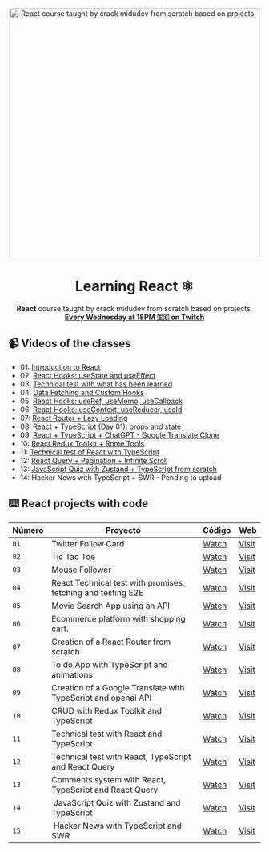 <div align="center">

<img alt="React course taught by crack midudev from scratch based on projects." src="https://user-images.githubusercontent.com/1561955/212888793-fd719e58-b0c2-4d03-9c55-38e3e79ebc17.png" width="500" />

# Learning React ⚛️

**React** course taught by crack midudev from scratch based on projects.
**[Every Wednesday at 18PM 🇪🇸 on Twitch](https://twitch.tv/midudev)**
</div>

## 📹 Videos of the classes

- 01: [Introduction to React](https://www.youtube.com/watch?v=7iobxzd_2wY)
- 02: [React Hooks: useState and useEffect](https://www.youtube.com/watch?v=qkzcjwnueLA&feature=youtu.be)
- 03: [Technical test with what has been learned](https://www.youtube.com/watch?v=XYpadB4VadY&feature=youtu.be)
- 04: [Data Fetching and Custom Hooks](https://youtu.be/x-LcbVw99o8)
- 05: [React Hooks: useRef, useMemo, useCallback](https://youtu.be/GOEiMwDJ3lc)
- 06: [React Hooks: useContext, useReducer, useId](https://www.youtube.com/watch?v=B9tDYAZZxcE)
- 07: [React Router + Lazy Loading](https://www.youtube.com/watch?v=K2NcGYajvY4)
- 08: [React + TypeScript (Day 01): props and state](https://www.youtube.com/watch?v=4lAYfsq-2TE)
- 09: [React + TypeScript + ChatGPT - Google Translate Clone](https://www.youtube.com/watch?v=kZhabulNCUc)
- 10: [React Redux Toolkit + Rome Tools](https://www.youtube.com/watch?v=bEEjuwujbbU)
- 11: [Technical test of React with TypeScript](https://www.youtube.com/watch?v=mNJOWXc83Y4)
- 12: [React Query + Pagination + Infinite Scroll](https://www.youtube.com/watch?v=WKfVjQUa6nE)
- 13: [JavaScript Quiz with Zustand + TypeScript from scratch](https://www.youtube.com/watch?v=p2wF2wRjcN0)
- 14: Hacker News with TypeScript + SWR - Pending to upload

## ⌨️ React projects with code

| Número | Proyecto | Código | Web |
| --- | --- | --- | --- |
| `01` | Twitter Follow Card | [Watch](projects/01-twitter-follow-card/) | [Visit](https://midu-react-01.surge.sh) |
| `02` | Tic Tac Toe | [Watch](projects/02-tic-tac-toe/) | [Visit](https://midu-react-02.surge.sh) |
| `03` | Mouse Follower | [Watch](projects/03-mouse-follower) | [Visit](https://midu-react-03.surge.sh) |
| `04` | React Technical test with promises, fetching and testing E2E | [Watch](projects/04-react-technical-test) | [Visit](https://midu-react-04.surge.sh) |
| `05` | Movie Search App using an API | [Watch](projects/05-react-movie-search) | [Visit](https://midu-react-05.surge.sh) |
| `06` | Ecommerce platform with shopping cart. | [Watch](projects/06-shopping-cart) | [Visit](https://midu-react-06.surge.sh) |
| `07` | Creation of a React Router from scratch | [Watch](projects/07-fraineralex-router) | [Visit](https://midu-react-07.surge.sh) |
| `08` | To do App with TypeScript and animations | [Watch](projects/08-todo-app-typescript) | [Visit](https://midu-react-08.surge.sh) |
| `09` | Creation of a Google Translate with TypeScript and openai API  | [Watch](projects/09-google-translate-clone/) | [Visit](https://midu-react-09.surge.sh) |
| `10` | CRUD with Redux Toolkit and TypeScript | [Watch](projects/10-crud-redux/) | [Visit](https://midu-react-10.surge.sh) |
| `11` | Technical test with React and TypeScript | [Watch](projects/11-typescript-technical-test/) | [Visit](https://midu-react-11.surge.sh) |
| `12` | Technical test with React, TypeScript and React Query | [Watch](projects/12-typescript-with-react-query/) | [Visit](https://midu-react-11.surge.sh) |
| `13` | Comments system with React, TypeScript and React Query | [Watch](projects/13-comments-react-query) | [Visit](https://midu-react-12.surge.sh) |
| `14` | JavaScript Quiz with Zustand and TypeScript | [Watch](projects/14-javascript-quiz-with-zustand/) | [Visit](https://midu-react-13.surge.sh) |
| `15` | Hacker News with TypeScript and SWR | [Watch](projects/15-hacker-news-prueba-tecnica) | [Visit](https://midu-react-14.surge.sh) |
